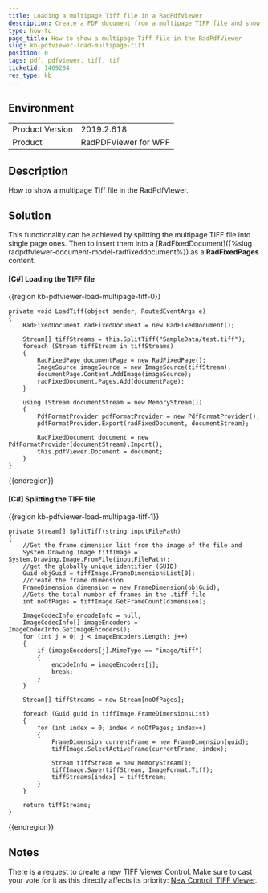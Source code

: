 ```yaml
---
title: Loading a multipage Tiff file in a RadPdfViewer
description: Create a PDF document from a multipage TIFF file and show it in the RadPdfViewer
type: how-to
page_title: How to show a multipage Tiff file in the RadPdfViewer
slug: kb-pdfviewer-load-multipage-tiff
position: 0
tags: pdf, pdfviewer, tiff, tif
ticketid: 1469284
res_type: kb
---
```


## Environment

<table>
    <tbody>
	    <tr>
	    	<td>Product Version</td>
	    	<td>2019.2.618</td>
	    </tr>
	    <tr>
            <td>Product</td>
            <td>RadPDFViewer for WPF</td>
	    </tr>
    </tbody>
</table>

## Description

How to show a multipage Tiff file in the RadPdfViewer.

## Solution

This functionality can be achieved by splitting the multipage TIFF file into single page ones. Then to insert them into a [RadFixedDocument]({%slug radpdfviewer-document-model-radfixeddocument%}) as a **RadFixedPages** content.

#### __[C#]__ Loading the TIFF file
{{region kb-pdfviewer-load-multipage-tiff-0}}

    private void LoadTiff(object sender, RoutedEventArgs e)
    {
        RadFixedDocument radFixedDocument = new RadFixedDocument();

        Stream[] tiffStreams = this.SplitTiff("SampleData/test.tiff");
        foreach (Stream tiffStream in tiffStreams)
        {
            RadFixedPage documentPage = new RadFixedPage();
            ImageSource imageSource = new ImageSource(tiffStream);
            documentPage.Content.AddImage(imageSource);
            radFixedDocument.Pages.Add(documentPage);
        }

        using (Stream documentStream = new MemoryStream())
        {
            PdfFormatProvider pdfFormatProvider = new PdfFormatProvider();
            pdfFormatProvider.Export(radFixedDocument, documentStream);

            RadFixedDocument document = new PdfFormatProvider(documentStream).Import();
            this.pdfViewer.Document = document;
        }
    }

{{endregion}}

#### __[C#]__ Splitting the TIFF file
{{region kb-pdfviewer-load-multipage-tiff-1}}

    private Stream[] SplitTiff(string inputFilePath)
    {
        //Get the frame dimension list from the image of the file and
        System.Drawing.Image tiffImage = System.Drawing.Image.FromFile(inputFilePath);
        //get the globally unique identifier (GUID)
        Guid objGuid = tiffImage.FrameDimensionsList[0];
        //create the frame dimension
        FrameDimension dimension = new FrameDimension(objGuid);
        //Gets the total number of frames in the .tiff file
        int noOfPages = tiffImage.GetFrameCount(dimension);

        ImageCodecInfo encodeInfo = null;
        ImageCodecInfo[] imageEncoders = ImageCodecInfo.GetImageEncoders();
        for (int j = 0; j < imageEncoders.Length; j++)
        {
            if (imageEncoders[j].MimeType == "image/tiff")
            {
                encodeInfo = imageEncoders[j];
                break;
            }
        }

        Stream[] tiffStreams = new Stream[noOfPages];

        foreach (Guid guid in tiffImage.FrameDimensionsList)
        {
            for (int index = 0; index < noOfPages; index++)
            {
                FrameDimension currentFrame = new FrameDimension(guid);
                tiffImage.SelectActiveFrame(currentFrame, index);

                Stream tiffStream = new MemoryStream();
                tiffImage.Save(tiffStream, ImageFormat.Tiff);
                tiffStreams[index] = tiffStream;
            }
        }

        return tiffStreams;
    }

{{endregion}}

## Notes

There is a request to create a new TIFF Viewer Control. Make sure to cast your vote for it as this directly affects its priority: [New Control: TIFF Viewer](https://feedback.telerik.com/wpf/1352234-new-control-tiff-viewer).
